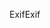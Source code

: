 <span data-ttu-id="ee969-101">Exif</span><span class="sxs-lookup"><span data-stu-id="ee969-101">Exif</span></span>